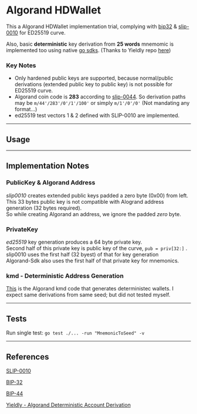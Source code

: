 # Algorand HDWallet

This a Algorand HDWallet implementation trial, complying with [bip32](https://github.com/bitcoin/bips/blob/master/bip-0032.mediawiki) & [slip-0010](https://github.com/satoshilabs/slips/blob/master/slip-0010.md) for ED25519 curve.

Also, basic **deterministic** key derivation from **25 words** mnemomic is implemented too using native [go sdks](https://github.com/algorand/go-algorand-sdk). (Thanks to Yieldly repo [here](https://github.com/yieldly-finance/yieldly-deterministic-account-generator/tree/main/src/go))


### Key Notes
* Only hardened public keys are supported, because normal/public derivations (extended public key to public key) is not possible for ED25519 curve.
* Algorand coin code is **283** according to [slip-0044](https://github.com/satoshilabs/slips/blob/master/slip-0044.md). So derivation paths may be `m/44'/283'/0'/1'/100'` or simply `m/1'/0'/0'` (Not mandating any format...)
* ed25519 test vectors 1 & 2 defined with SLIP-0010 are implemented. 

---

## Usage




---

## Implementation Notes

### PublicKey & Algorand Address
*slip0010* creates extended public keys padded a zero byte (0x00) from left. \
This 33 bytes public key is not compatible with Alogrand address generation (32 bytes required). \
 So while creating Algorand an address, we ignore the padded *zero* byte.

### PrivateKey
*ed25519* key generation produces a 64 byte private key. \
Second half of this private key is public key of the curve, `pub = priv[32:]` . \
slip0010 uses the first half (32 byest) of that for key generation \
Algorand-Sdk also uses the first half of that private key for mnemonics.

### kmd - Deterministic Address Generation

[This](https://github.com/algorand/go-algorand/blob/04e69d4153d0e67d477d4d4b12faede7ec5331b1/daemon/kmd/wallet/driver/sqlite_crypto.go#L234) is the Algorand kmd code that generates deterministec wallets. I expect same derivations from same seed; but did not tested myself.


---

## Tests

Run single test: `go test ./... -run "MnemonicToSeed" -v`

---

## References 

[SLIP-0010](https://github.com/satoshilabs/slips/blob/master/slip-0010.md)

[BIP-32](https://github.com/bitcoin/bips/blob/master/bip-0032.mediawiki)

[BIP-44](https://github.com/bitcoin/bips/blob/master/bip-0044.mediawiki)

[Yieldly - Algorand Deterministic Account Derivation](https://github.com/yieldly-finance/yieldly-deterministic-account-generator)